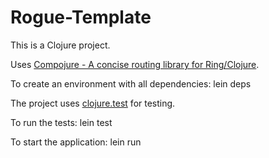 # Rogue-Template

This is a Clojure project.

Uses [Compojure - A concise routing library for Ring/Clojure](https://github.com/weavejester/compojure).

To create an environment with all dependencies:
    lein deps

The project uses [clojure.test](https://clojure.github.io/clojure/clojure.test-api.html) for testing.

To run the tests:
    lein test

To start the application:
    lein run
